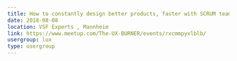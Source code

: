 ```yaml
---
title: How to constantly design better products, faster with SCRUM teams
date: 2018-08-08
location: VSF Experts , Mannheim
link: https://www.meetup.com/The-UX-BURNER/events/rxcmmpyxlblb/
usergroup: lux
type: usergroup
---
```

